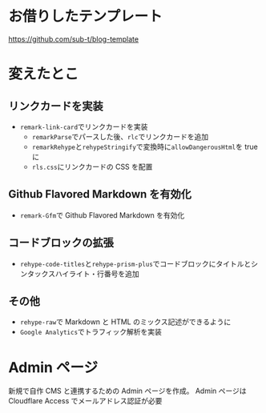 # お借りしたテンプレート

https://github.com/sub-t/blog-template

# 変えたとこ

## リンクカードを実装

- `remark-link-card`でリンクカードを実装
  - `remarkParse`でパースした後、`rlc`でリンクカードを追加
  - `remarkRehype`と`rehypeStringify`で変換時に`allowDangerousHtml`を true に
  - `rls.css`にリンクカードの CSS を配置

## Github Flavored Markdown を有効化

- `remark-Gfm`で Github Flavored Markdown を有効化

## コードブロックの拡張

- `rehype-code-titles`と`rehype-prism-plus`でコードブロックにタイトルとシンタックスハイライト・行番号を追加

## その他

- `rehype-raw`で Markdown と HTML のミックス記述ができるように
- `Google Analytics`でトラフィック解析を実装

# Admin ページ

新規で自作 CMS と連携するための Admin ページを作成。
Admin ページは Cloudflare Access でメールアドレス認証が必要
